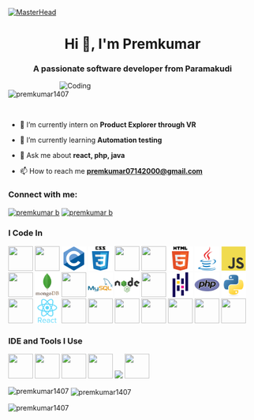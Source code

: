 [![MasterHead](https://1.bp.blogspot.com/-7A4WynwLsMw/XbBpCXG8fHI/AAAAAAAAMt4/u0a1bpLskYgrwGb11hSu2SDj_Mig8SXJQCLcBGAsYHQ/s1600/2000_600px.gif)](https://rishavchanda.io)
<h1 align="center">Hi 👋, I'm Premkumar</h1>
<h3 align="center">A passionate software developer from Paramakudi</h3>
<img align="right" alt="Coding" width="400" src="https://camo.githubusercontent.com/a615ccee1fede08a3322b260a6c9b09fa7c9d76bb410469650b284ebebcaef57/68747470733a2f2f692e70696e696d672e636f6d2f6f726967696e616c732f65382f66342f35332f65386634353334363961336563393765636433353464663436356437333931332e676966">

<p align="left"> <img src="https://komarev.com/ghpvc/?username=premkumar1407&label=Profile%20views&color=0e75b6&style=flat" alt="premkumar1407" /> </p>

<p align="left"> <a href="https://twitter.com/" target="blank"><img src="https://img.shields.io/twitter/follow/?logo=twitter&style=for-the-badge" alt="" /></a> </p>

- 🔭 I’m currently intern on **Product Explorer through VR**

- 🌱 I’m currently learning **Automation testing**

- 💬 Ask me about **react, php, java**

- 📫 How to reach me **premkumar07142000@gmail.com**

<h3 align="left">Connect with me:</h3>
<p align="left">
<a href="https://linkedin.com/in/premkumar b" target="blank"><img align="center" src="https://raw.githubusercontent.com/rahuldkjain/github-profile-readme-generator/master/src/images/icons/Social/linked-in-alt.svg" alt="premkumar b" height="30" width="40" /></a>
<a href="https://www.leetcode.com/premkumar b" target="blank"><img align="center" src="https://raw.githubusercontent.com/rahuldkjain/github-profile-readme-generator/master/src/images/icons/Social/leet-code.svg" alt="premkumar b" height="30" width="40" /></a>
</p>

### I Code In  
<img height="50" width="50" src="https://angular.io/assets/images/logos/angular/angular.svg"/>  <img height="50" width="50" src="https://download.blender.org/branding/community/blender_community_badge_white.svg"/>  <img height="50" width="50" src="https://raw.githubusercontent.com/devicons/devicon/master/icons/c/c-original.svg"/>  <img height="50" width="50" src="https://raw.githubusercontent.com/devicons/devicon/master/icons/css3/css3-original-wordmark.svg"/>  <img height="50" width="50" src="https://www.vectorlogo.zone/logos/figma/figma-icon.svg"/>  <img height="50" width="50" src="https://www.vectorlogo.zone/logos/git-scm/git-scm-icon.svg"/>  <img height="50" width="50" src="https://raw.githubusercontent.com/devicons/devicon/master/icons/html5/html5-original-wordmark.svg"/>  <img height="50" width="50" src="https://raw.githubusercontent.com/devicons/devicon/master/icons/java/java-original.svg"/>  <img height="50" width="50" src="https://raw.githubusercontent.com/devicons/devicon/master/icons/javascript/javascript-original.svg"/>  <img height="50" width="50" src="https://upload.wikimedia.org/wikipedia/commons/2/21/Matlab_Logo.png"/>  <img height="50" width="50" src="https://raw.githubusercontent.com/devicons/devicon/master/icons/mongodb/mongodb-original-wordmark.svg"/>  <img height="50" width="50" src="https://www.svgrepo.com/show/303229/microsoft-sql-server-logo.svg"/>  <img height="50" width="50" src="https://raw.githubusercontent.com/devicons/devicon/master/icons/mysql/mysql-original-wordmark.svg"/>  <img height="50" width="50" src="https://raw.githubusercontent.com/devicons/devicon/master/icons/nodejs/nodejs-original-wordmark.svg"/>  <img height="50" width="50" src="https://www.vectorlogo.zone/logos/opencv/opencv-icon.svg"/>  <img height="50" width="50" src="https://raw.githubusercontent.com/devicons/devicon/2ae2a900d2f041da66e950e4d48052658d850630/icons/pandas/pandas-original.svg"/>  <img height="50" width="50" src="https://raw.githubusercontent.com/devicons/devicon/master/icons/php/php-original.svg"/>  <img height="50" width="50" src="https://raw.githubusercontent.com/devicons/devicon/master/icons/python/python-original.svg"/>  <img height="50" width="50" src="https://www.vectorlogo.zone/logos/pytorch/pytorch-icon.svg"/>  <img height="50" width="50" src="https://raw.githubusercontent.com/devicons/devicon/master/icons/react/react-original-wordmark.svg"/>  <img height="50" width="50" src="https://reactnative.dev/img/header_logo.svg"/>  <img height="50" width="50" src="https://upload.wikimedia.org/wikipedia/commons/0/05/Scikit_learn_logo_small.svg"/>  <img height="50" width="50" src="https://seaborn.pydata.org/_images/logo-mark-lightbg.svg"/>  <img height="50" width="50" src="https://raw.githubusercontent.com/detain/svg-logos/780f25886640cef088af994181646db2f6b1a3f8/svg/selenium-logo.svg"/>  <img height="50" width="50" src="https://www.vectorlogo.zone/logos/springio/springio-icon.svg"/>  <img height="50" width="50" src="https://www.vectorlogo.zone/logos/tailwindcss/tailwindcss-icon.svg"/>  <img height="50" width="50" src="https://www.vectorlogo.zone/logos/tensorflow/tensorflow-icon.svg"/>  

### IDE and Tools I Use  
<img height="50" width="50" src="https://img.icons8.com/color/48/000000/visual-studio-code-2019.png"/>  <img height="50" width="50" src="https://img.icons8.com/color/48/000000/pycharm.png"/> 
 <img height="50" width="50" src="https://img.icons8.com/color/50/000000/git.png"/>  <img height="50" width="50" src="https://img.icons8.com/dusk/64/000000/anaconda.png"/>  <img height="50" src="https://img.icons8.com/officel/480/null/java-eclipse.png"/>  <img height="50" width="50" src="https://img.icons8.com/color/48/000000/figma--v1.png"/>  



<p><img align="left" src="https://github-readme-stats.vercel.app/api/top-langs?username=premkumar1407&show_icons=true&locale=en&layout=compact" alt="premkumar1407" /></p>

<p>&nbsp;<img align="center" src="https://github-readme-stats.vercel.app/api?username=premkumar1407&show_icons=true&locale=en" alt="premkumar1407" /></p>

<p><img align="center" src="https://github-readme-streak-stats.herokuapp.com/?user=premkumar1407&" alt="premkumar1407" /></p>


